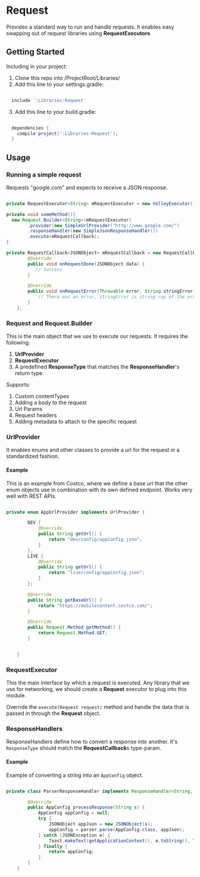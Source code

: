 # Request

Provides a standard way to run and handle requests. It enables easy swapping out of request libraries using **RequestExecutors** 


## Getting Started

Including in your project: 

1. Clone this repo into /ProjectRoot/Libraries/
2. Add this line to your settings.gradle:

```groovy

  include ':Libraries:Request'

```

3. Add this line to your build.gradle:

```groovy

  dependencies {
    compile project(':Libraries:Request');
  }

```

## Usage

### Running a simple request

Requests "google.com" and expects to receive a JSON response.

```java

private RequestExecutor<String> mRequestExecutor = new VolleyExecutor();

private void someMethod(){
  new Request.Builder<String>(mRequestExecutor)
        .provider(new SimpleUrlProvider("http://www.google.com/")
        .responseHandler(new SimpleJsonResponseHandler())
        .execute(mRequestCallback);
}

private RequestCallback<JSONObject> mRequestCallback = new RequestCallback<JSONObject>() {
        @Override
        public void onRequestDone(JSONObject data) {
           // Success
        }

        @Override
        public void onRequestError(Throwable error, String stringError) {
            // There was an error, stringError is string rep of the error
        }
    };

```

### Request and Request.Builder

This is the main object that we use to execute our requests. It requires the following:
1. **UrlProvider**
2. **RequestExecutor**
3. A predefined **ResponseType** that matches the **ResponseHandler**'s return type.

Supports:
1. Custom contentTypes
2. Adding a body to the request
3. Url Params
4. Request headers
5. Adding metadata to attach to the specific request


### UrlProvider
It enables enums and other classes to provide a url for the request in a standardized fashion.

#### Example

This is an example from Costco, where we define a base url that the other enum objects use in combination with its own defined endpoint. Works very well with REST APIs.

```java

private enum AppUrlProvider implements UrlProvider {

        DEV {
            @Override
            public String getUrl() {
                return "dev/config/appConfig.json";
            }
        },
        LIVE {
            @Override
            public String getUrl() {
                return "live/config/appConfig.json";
            }
        };

        @Override
        public String getBaseUrl() {
            return "https://mobilecontent.costco.com/";
        }

        @Override
        public Request.Method getMethod() {
            return Request.Method.GET;
        }


    }

```

### RequestExecutor

This the main interface by which a request is executed. Any library that we use for networking, we should create a **Request** executor to plug into this module.

Override the ```execute(Request request)``` method and handle the data that is passed in through the **Request** object.

### ResponseHandlers

ResponseHandlers define how to convert a response into another. It's ```ResponseType``` should match the **RequestCallback**s type-param. 

#### Example

Example of converting a string into an ```AppConfig``` object. 

```java

private class ParserResponseHandler implements ResponseHandler<String, AppConfig> {

        @Override
        public AppConfig processResponse(String s) {
            AppConfig appConfig = null;
            try {
                JSONObject appJson = new JSONObject(s);
                appConfig = parser.parse(AppConfig.class, appJson);
            } catch (JSONException e) {
                Toast.makeText(getApplicationContext(), e.toString(), Toast.LENGTH_SHORT).show();
            } finally {
                return appConfig;
            }
        }
    }

```

